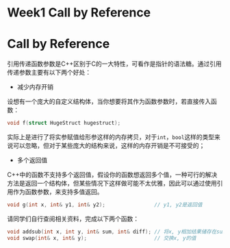 # Week1 Call by Reference

# Call by Reference

引用传递函数参数是C++区别于C的一大特性，可看作是指针的语法糖。通过引用传递参数主要有以下两个好处：

- 减少内存开销

设想有一个庞大的自定义结构体，当你想要将其作为函数参数时，若直接传入函数：

```c++
void f(struct HugeStruct hugestruct);
```

实际上是进行了将实参赋值给形参这样的内存拷贝，对于`int`，`bool`这样的类型来说可以忽略，但对于某些庞大的结构来说，这样的内存开销是不可接受的；

- 多个返回值

C++中的函数不支持多个返回值，假设你的函数想返回多个值，一种可行的解决方法是返回一个结构体，但某些情况下这样做可能不太优雅，因此可以通过使用引用作为函数参数，来支持多值返回。

```c++
void g(int x, int& y1, int& y2);				// y1, y2是返回值
```



请同学们自行查阅相关资料，完成以下两个函数：

```c++
void addsub(int x, int y, int& sum, int& diff);	// 将x, y相加结果储存在sum中，相减结果储存在diff中
void swap(int& x, int& y);						// 交换x, y的值
```
